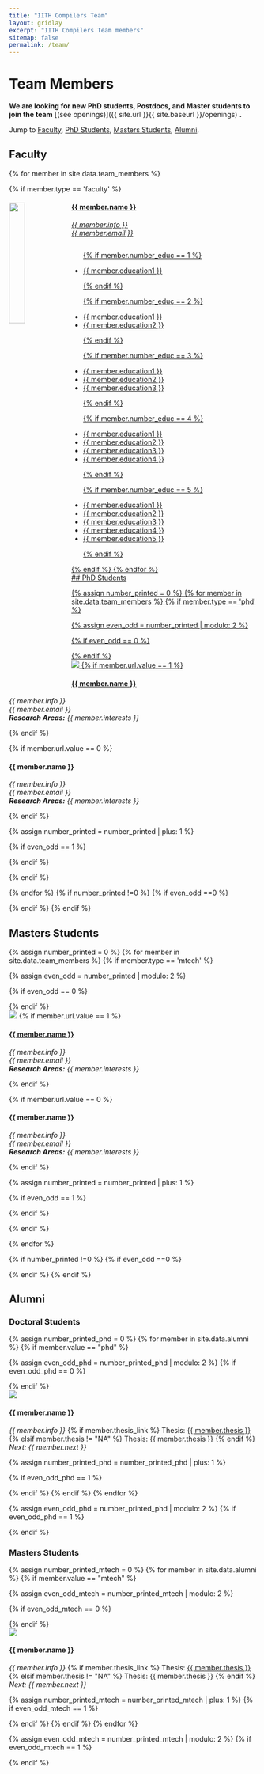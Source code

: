 ```yaml
---
title: "IITH Compilers Team"
layout: gridlay
excerpt: "IITH Compilers Team members"
sitemap: false
permalink: /team/
---
```


# Team Members

 **We are  looking for new PhD students, Postdocs, and Master students to join the team** [(see openings)]({{ site.url }}{{ site.baseurl }}/openings) **.**


Jump to [Faculty](#faculty), [PhD Students](#phd-students), [Masters Students](#masters-students), [Alumni](#alumni).

## Faculty
{% for member in site.data.team_members %}

{% if member.type == 'faculty' %}
<div class="row">
<div class="col-sm-12 clearfix">
  <img src="{{ site.url }}{{ site.baseurl }}/images/teampic/{{ member.photo }}" class="img-responsive" object-fit="scale-down" width="25%" height="auto" style="float: left" />
  <h4><a href="{{ member.url }}" target="_blank">{{ member.name }}</h4>

  <p class="right">
  <i>{{ member.info }}<br>{{ member.email }}</i>
  </p>
  <ul style="overflow: hidden">
  
  {% if member.number_educ == 1 %}
  <p class="right">
  <li> {{ member.education1 }} </li>
  </p>
  {% endif %}
  
  {% if member.number_educ == 2 %}
  <p class="right">
  <li> {{ member.education1 }} </li>
  <li> {{ member.education2 }} </li>
  </p>
  {% endif %}
  
  {% if member.number_educ == 3 %}
  <p class="right">
  <li> {{ member.education1 }} </li>
  <li> {{ member.education2 }} </li>
  <li> {{ member.education3 }} </li>
  </p>
  {% endif %}
  
  {% if member.number_educ == 4 %}
  <p class="right">
  <li> {{ member.education1 }} </li>
  <li> {{ member.education2 }} </li>
  <li> {{ member.education3 }} </li>
  <li> {{ member.education4 }} </li>
  </p>
  {% endif %}
 
  {% if member.number_educ == 5 %}
  <p class="right">
  <li> {{ member.education1 }} </li>
  <li> {{ member.education2 }} </li>
  <li> {{ member.education3 }} </li>
  <li> {{ member.education4 }} </li>
  <li> {{ member.education5 }} </li>
  </p>
  {% endif %}
  
  </ul>


</div>
</div>
{% endif %}
{% endfor %}

<br/>
## PhD Students

{% assign number_printed = 0 %}
{% for member in site.data.team_members %}
{% if member.type == 'phd' %}

{% assign even_odd = number_printed | modulo: 2 %}

{% if even_odd == 0 %}
<div class="row">
{% endif %}

<div class="col-sm-6 clearfix">
  <img src="{{ site.url }}{{ site.baseurl }}/images/teampic/{{ member.photo }}" class="img-responsive float-left object-fit-cover custom-padding">
  {% if member.url.value == 1 %}
  <h4><a href="{{ member.url.link }}" target="_blank">{{ member.name }}</a></h4>
  
  <p class="right">
  <i>{{ member.info }}<br>{{ member.email }}<br><b>Research Areas:</b> {{ member.interests }}</i>
  </p>
  {% endif %}

  {% if member.url.value == 0 %}
  <h4>{{ member.name }}</h4>
  <p class="right">
  <i>{{ member.info }}<br>{{ member.email }}<br><b>Research Areas:</b> {{ member.interests }}</i>
  </p>
  {% endif %}
  
</div>

{% assign number_printed = number_printed | plus: 1 %}

{% if even_odd == 1 %}
</div>
{% endif %}

{% endif %}

{% endfor %}
{% if  number_printed !=0  %}
{% if  even_odd ==0  %}
</div>
{% endif %}
{% endif %}

<br/>

## Masters Students
{% assign number_printed = 0 %}
{% for member in site.data.team_members %}
{% if member.type == 'mtech' %}

{% assign even_odd = number_printed | modulo: 2 %}

{% if even_odd == 0 %}
<div class="row">
{% endif %}

<div class="col-sm-6 clearfix">
  <img src="{{ site.url }}{{ site.baseurl }}/images/teampic/{{ member.photo }}" class="img-responsive float-left object-fit-cover custom-padding">
  {% if member.url.value == 1 %}
  <h4><a href="{{ member.url.link }}" target="_blank">{{ member.name }}</a></h4>
  <p class="right">
  <i>{{ member.info }}<br>{{ member.email }}<br><b>Research Areas:</b> {{ member.interests }}</i>
  </p>
  {% endif %}

  {% if member.url.value == 0 %}
  <h4>{{ member.name }}</h4>
  <p class="right">
  <i>{{ member.info }}<br>{{ member.email }}<br><b>Research Areas:</b> {{ member.interests }}</i>
  </p>
  {% endif %}

</div>

{% assign number_printed = number_printed | plus: 1 %}

{% if even_odd == 1 %}
</div>
{% endif %}

{% endif %}

{% endfor %}

{% if  number_printed !=0  %}
{% if  even_odd ==0  %}
</div>
{% endif %}
{% endif %}

<br>

## Alumni
### Doctoral Students
{% assign number_printed_phd = 0 %}
{% for member in site.data.alumni %}
{% if member.value == "phd" %} 


{% assign even_odd_phd = number_printed_phd | modulo: 2 %}
{% if even_odd_phd == 0 %}
<div class="row">
{% endif %}

<div class="col-sm-6 clearfix">
  <img src="{{ site.url }}{{ site.baseurl }}/images/teampic/{{ member.photo }}" class="img-responsive float-left object-fit-cover custom-padding">
  <h4>{{ member.name }}</h4>
  <p class="right">
  <i>{{ member.info }}</i>
  {% if member.thesis_link %}
  Thesis: <a href="{{ member.thesis_link }}" target="_blank">{{ member.thesis }}</a>
  {% elsif member.thesis != "NA" %}
  Thesis: {{ member.thesis }}
  {% endif %}
  <i>Next: {{ member.next }}</i>
  </p>
</div>

{% assign number_printed_phd = number_printed_phd | plus: 1 %}

{% if even_odd_phd == 1 %}
</div>
{% endif %}
{% endif %} 
{% endfor %}


{% assign even_odd_phd = number_printed_phd | modulo: 2 %}
{% if even_odd_phd == 1 %}
</div>
{% endif %} 



<br/>


### Masters Students
{% assign number_printed_mtech = 0 %}
{% for member in site.data.alumni %}
{% if member.value == "mtech" %} 

{% assign even_odd_mtech = number_printed_mtech | modulo: 2 %}

{% if even_odd_mtech == 0 %}
<div class="row">
{% endif %}


<div class="col-sm-6 clearfix">
  <img src="{{ site.url }}{{ site.baseurl }}/images/teampic/{{ member.photo }}" class="img-responsive float-left object-fit-cover custom-padding">
  <h4>{{ member.name }}</h4>
  <p class="right">
  <i>{{ member.info }}</i>
  {% if member.thesis_link %}
  Thesis: <a href="{{ member.thesis_link }}" target="_blank">{{ member.thesis }}</a>
   {% elsif member.thesis != "NA" %}
  Thesis: {{ member.thesis }}
  {% endif %}
  <i>Next: {{ member.next }}</i>
  </p>
</div>

{% assign number_printed_mtech = number_printed_mtech | plus: 1 %}
{% if even_odd_mtech == 1 %}
</div>
{% endif %}
{% endif %}
{% endfor %}



{% assign even_odd_mtech = number_printed_mtech | modulo: 2 %}
{% if even_odd_mtech == 1 %}
</div>
{% endif %}


<br/>